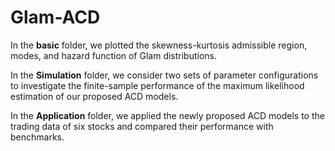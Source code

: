 # Glam-ACD
In the **basic** folder, we plotted the skewness-kurtosis admissible region, modes, and hazard function of Glam distributions. 

In the **Simulation** folder, we consider two sets of parameter configurations to investigate the finite-sample performance of the maximum likelihood estimation of our proposed ACD models.

In the **Application** folder, we applied the newly proposed ACD models to the trading data of six stocks and compared their performance with benchmarks.
